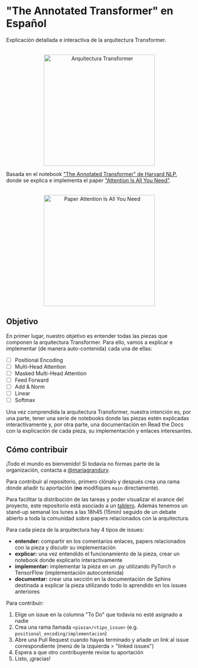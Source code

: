 # "The Annotated Transformer" en Español

Explicación detallada e interactiva de la arquitectura Transformer.

<p align="center">
    <br>
    <img src="http://nlp.seas.harvard.edu/images/the-annotated-transformer_14_0.png" alt="Arquitectura Transformer" width="300"/>
    <br>
<p>


Basada en el notebook
["The Annotated Transformer" de Harvard NLP](https://nlp.seas.harvard.edu/2018/04/03/attention.html),
donde se explica e implementa el paper
["Attention Is All You Need"](https://export.arxiv.org/abs/1706.03762).

<p align="center">
    <br>
    <img src="https://nlp.seas.harvard.edu/images/the-annotated-transformer_0_0.png" alt="Paper Attention Is All You Need" width="300"/>
    <br>
<p>  
  
## Objetivo
En primer lugar, nuestro objetivo es entender todas las piezas que componen la arquitectura
Transformer. Para ello, vamos a explicar e implementar (de manera auto-contenida) cada una de ellas:

- [ ] Positional Encoding
- [ ] Multi-Head Attention
- [ ] Masked Multi-Head Attention
- [ ] Feed Forward
- [ ] Add & Norm
- [ ] Linear
- [ ] Softmax

Una vez comprendida la arquitectura Transformer, nuestra intención es, por una parte, tener una serie
de notebooks donde las piezas estén explicadas interactivamente y, por otra parte, una documentación
en Read the Docs con la explicación de cada pieza, su implementación y enlaces interesantes.

## Cómo contribuir
¡Todo el mundo es bienvenido! Si todavía no formas parte de la organización, contacta a
[@mariagrandury](https://github.com/mariagrandury).

Para contribuir al repositorio, primero clónalo y después crea una rama donde añadir tu aportación
(**no** modifiques `main` directamente).

Para facilitar la distribución de las tareas y poder visualizar el avance del proyecto, este
repositorio está asociado a un
[tablero](https://github.com/nlp-en-es/the-annotated-transformer/projects/1). Además tenemos un
stand-up semanal los lunes a las 18h45 (15min) seguido de un debate abierto a toda la comunidad
sobre papers relacionados con la arquitectura.

Para cada pieza de la arquitectura hay 4 tipos de issues:
- **entender:** compartir en los comentarios enlaces, papers relacionados con la pieza y discutir
  su implementación
- **explicar:** una vez entendido el funcionamiento de la pieza, crear un notebook donde explicarlo
  interactivamente
- **implementar:** implementar la pieza en un .py utilizando PyTorch o TensorFlow (implementación
  autocontenida)
- **documentar:** crear una sección en la documentación de Sphinx destinada a explicar la pieza
  utilizando todo lo aprendido en los issues anteriores

Para contribuir:
1. Elige un issue en la columna "To Do" que todavía no esté asignado a nadie
2. Crea una rama llamada `<pieza>/<tipo_issue>`
(e.g. `positional_encoding/implementacion`)
3. Abre una Pull Request cuando hayas terminado y añade un link al issue correspondiente (menú de
   la izquierda > "linked issues")
4. Espera a que otro contribuyente revise tu aportación
5. Listo, ¡gracias!
